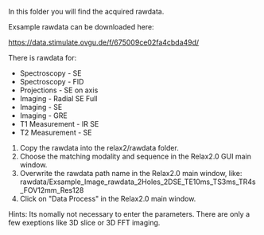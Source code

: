 In this folder you will find the acquired rawdata.

Exsample rawdata can be downloaded here:

https://data.stimulate.ovgu.de/f/675009ce02fa4cbda49d/

There is rawdata for:
- Spectroscopy - SE
- Spectroscopy - FID
- Projections - SE on axis
- Imaging - Radial SE Full
- Imaging - SE
- Imaging - GRE
- T1 Measurement - IR SE
- T2 Measurement - SE

1. Copy the rawdata into the relax2/rawdata folder.
2. Choose the matching modality and sequence in the Relax2.0 GUI main window.
3. Overwrite the rawdata path name in the Relax2.0 main window, like: rawdata/Exsample_Image_rawdata_2Holes_2DSE_TE10ms_TS3ms_TR4s_FOV12mm_Res128
4. Click on "Data Process" in the Relax2.0 main window. 

Hints: Its nomally not necessary to enter the parameters. There are only a few exeptions like 3D slice or 3D FFT imaging.


